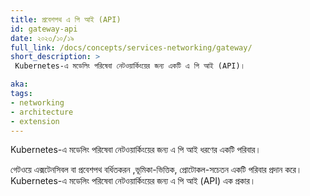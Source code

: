 ```yaml
---
title: প্রবেশপথ এ পি আই (API)
id: gateway-api
date: ২০২৩/১০/১৯
full_link: /docs/concepts/services-networking/gateway/
short_description: >
 Kubernetes-এ মডেলিং পরিষেবা নেটওয়ার্কিংয়ের জন্য একটি এ পি আই (API)।

aka:
tags:
- networking
- architecture
- extension
---
```

 Kubernetes-এ মডেলিং পরিষেবা নেটওয়ার্কিংয়ের জন্য  এ পি আই  ধরণের একটি পরিবার।

 <!--more--> 
গেটওয়ে এক্সটেনসিবল বা প্রবেশপথ বর্ধিতকরন ,ভূমিকা-ভিত্তিক, প্রোটোকল-সচেতন একটি পরিবার প্রদান করে। 
Kubernetes-এ মডেলিং পরিষেবা নেটওয়ার্কিংয়ের জন্য এ পি আই (API) এক প্রকার।
